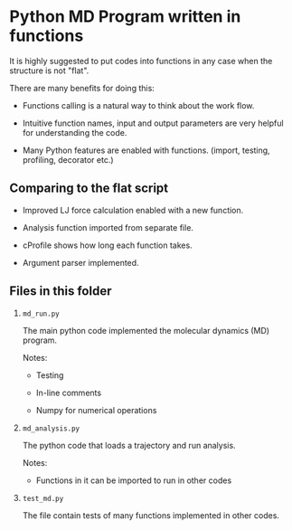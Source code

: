 # Python MD Program written in functions

It is highly suggested to put codes into functions in any case when the structure is not "flat".

There are many benefits for doing this:

- Functions calling is a natural way to think about the work flow.

- Intuitive function names, input and output parameters are very helpful for understanding the code.

- Many Python features are enabled with functions. (import, testing, profiling, decorator etc.)

## Comparing to the flat script

- Improved LJ force calculation enabled with a new function.

- Analysis function imported from separate file.

- cProfile shows how long each function takes.

- Argument parser implemented.

## Files in this folder

1. `md_run.py`

    The main python code implemented the molecular dynamics (MD) program.

    Notes:

    - Testing

    - In-line comments

    - Numpy for numerical operations

2. `md_analysis.py`

    The python code that loads a trajectory and run analysis.

    Notes:

    -  Functions in it can be imported to run in other codes

3. `test_md.py`

    The file contain tests of many functions implemented in other codes.
